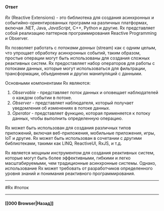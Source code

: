 #### Ответ

*Rx* (Reactive Extensions) - это библиотека для создания асинхронных и событийно-ориентированных программ на различных платформах, включая .NET, Java, *JavaScript*, C++, Python и другие. Rx представляет собой реализацию паттернов программирования Reactive Programming и Observer.

Rx позволяет работать с *потоками данных* (stream) как с одним целым, что упрощает обработку асинхронных событий, таким образом, простые операции могут быть использованы для создания сложных реактивных систем. Rx предоставляет набор операторов для работы с потоками данных, которые могут использоваться для фильтрации, трансформации, объединения и других манипуляций с данными.

Основными компонентами Rx являются:

1. *Observable* - представляет поток данных и оповещает наблюдателей о каждом событии в потоке.
2. *Observer* - представляет наблюдателя, который получает уведомления об изменениях в потоке данных.
3. *Operator* - представляет функцию, которая применяется к потоку данных, чтобы выполнить определенную операцию.

Rx может быть использован для создания различных типов приложений, включая веб-приложения, мобильные приложения, игры, IoT и другие. Rx может быть использован в сочетании с другими библиотеками, такими как LINQ, ReactiveUI, RxJS, и т.д.

Rx является мощным инструментом для создания реактивных систем, которые могут быть более эффективными, гибкими и легко масштабируемыми, чем традиционные асинхронные системы. Однако, использование Rx может требовать от разработчиков определенного уровня знаний и понимания реактивного программирования.

___
#Rx #поток 

___

#### [[000 Browser|Назад]]